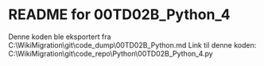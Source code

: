 # README for 00TD02B_Python_4
Denne koden ble eksportert fra C:\WikiMigration\git\code_dump\00TD02B_Python.md
Link til denne koden: C:\WikiMigration\git\code_repo\Python\00TD02B_Python_4.py
